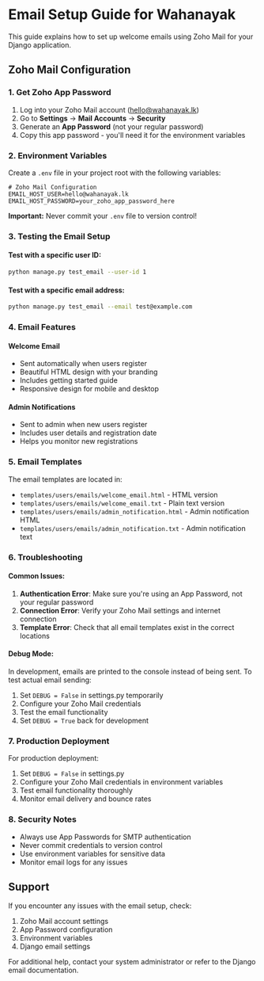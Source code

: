 # Email Setup Guide for Wahanayak

This guide explains how to set up welcome emails using Zoho Mail for your Django application.

## Zoho Mail Configuration

### 1. Get Zoho App Password

1. Log into your Zoho Mail account (hello@wahanayak.lk)
2. Go to **Settings** → **Mail Accounts** → **Security**
3. Generate an **App Password** (not your regular password)
4. Copy this app password - you'll need it for the environment variables

### 2. Environment Variables

Create a `.env` file in your project root with the following variables:

```env
# Zoho Mail Configuration
EMAIL_HOST_USER=hello@wahanayak.lk
EMAIL_HOST_PASSWORD=your_zoho_app_password_here
```

**Important:** Never commit your `.env` file to version control!

### 3. Testing the Email Setup

#### Test with a specific user ID:
```bash
python manage.py test_email --user-id 1
```

#### Test with a specific email address:
```bash
python manage.py test_email --email test@example.com
```

### 4. Email Features

#### Welcome Email
- Sent automatically when users register
- Beautiful HTML design with your branding
- Includes getting started guide
- Responsive design for mobile and desktop

#### Admin Notifications
- Sent to admin when new users register
- Includes user details and registration date
- Helps you monitor new registrations

### 5. Email Templates

The email templates are located in:
- `templates/users/emails/welcome_email.html` - HTML version
- `templates/users/emails/welcome_email.txt` - Plain text version
- `templates/users/emails/admin_notification.html` - Admin notification HTML
- `templates/users/emails/admin_notification.txt` - Admin notification text

### 6. Troubleshooting

#### Common Issues:

1. **Authentication Error**: Make sure you're using an App Password, not your regular password
2. **Connection Error**: Verify your Zoho Mail settings and internet connection
3. **Template Error**: Check that all email templates exist in the correct locations

#### Debug Mode:
In development, emails are printed to the console instead of being sent. To test actual email sending:

1. Set `DEBUG = False` in settings.py temporarily
2. Configure your Zoho Mail credentials
3. Test the email functionality
4. Set `DEBUG = True` back for development

### 7. Production Deployment

For production deployment:

1. Set `DEBUG = False` in settings.py
2. Configure your Zoho Mail credentials in environment variables
3. Test email functionality thoroughly
4. Monitor email delivery and bounce rates

### 8. Security Notes

- Always use App Passwords for SMTP authentication
- Never commit credentials to version control
- Use environment variables for sensitive data
- Monitor email logs for any issues

## Support

If you encounter any issues with the email setup, check:
1. Zoho Mail account settings
2. App Password configuration
3. Environment variables
4. Django email settings

For additional help, contact your system administrator or refer to the Django email documentation. 